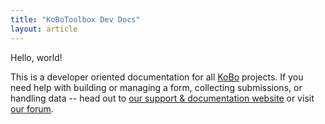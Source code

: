 ```yaml
---
title: "KoBoToolbox Dev Docs"
layout: article
---
```


Hello, world!

This is a developer oriented documentation for all [KoBo](https://kobotoolbox.org) projects. If you need help with building or managing a form, collecting submissions, or handling data -- head out to [our support & documentation website](https://support.kobotoolbox.org) or visit [our forum](https://community.kobotoolbox.org/).
